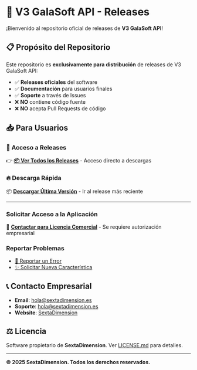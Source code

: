 # 🚀 V3 GalaSoft API - Releases

¡Bienvenido al repositorio oficial de releases de **V3 GalaSoft API**!

## 📋 **Propósito del Repositorio**

Este repositorio es **exclusivamente para distribución** de releases de V3 GalaSoft API:

- ✅ **Releases oficiales** del software
- ✅ **Documentación** para usuarios finales
- ✅ **Soporte** a través de Issues
- ❌ **NO** contiene código fuente
- ❌ **NO** acepta Pull Requests de código

## 📥 **Para Usuarios**

### 🚀 **Acceso a Releases**
👉 **[📦 Ver Todos los Releases](https://github.com/SextaSoft/ApiV3-releases/releases)** - Acceso directo a descargas

### 🔥 **Descarga Rápida**
📦 **[Descargar Última Versión](https://github.com/SextaSoft/ApiV3-releases/releases/latest)** - Ir al release más reciente

---

### Solicitar Acceso a la Aplicación
🔐 **[Contactar para Licencia Comercial](mailto:hola@sextadimension.es?subject=Solicitud%20de%20Acceso%20-%20V3%20GalaSoft%20API&body=Hola%20SextaDimension,%0A%0ASolicito%20acceso%20autorizado%20a%20V3%20GalaSoft%20API.%0A%0AInformación%20empresarial:%0AEmpresa:%20[Nombre%20de%20su%20empresa]%0ASector:%20[Sector%20de%20actividad]%0AContacto:%20[Su%20nombre%20y%20cargo]%0AEmail:%20[Email%20corporativo]%0ATeléfono:%20[Teléfono%20de%20contacto]%0A%0AUso%20previsto:%0A[Describa%20brevemente%20para%20qué%20necesita%20la%20aplicación]%0A%0APor%20favor,%20envíenme:%0A-%20Información%20de%20licenciamiento%0A-%20Precios%20y%20condiciones%0A-%20Proceso%20de%20activación%0A%0AGracias%20por%20su%20atención.%0A%0ASaludos)** - Se requiere autorización empresarial

<!-- DESCARGA PROTEGIDA - Solo para clientes autorizados
👉 **[📦 Descargar Última Versión](https://github.com/SextaSoft/ApiV3-releases/releases/latest/download/ApiV3.exe)**
-->

### Reportar Problemas
- [🐛 Reportar un Error](https://github.com/SextaSoft/ApiV3-releases/issues/new?template=bug_report.md)
- [✨ Solicitar Nueva Característica](https://github.com/SextaSoft/ApiV3-releases/issues/new?template=feature_request.md)

## 📞 **Contacto Empresarial**

- **Email**: [hola@sextadimension.es](mailto:hola@sextadimension.es?subject=Consulta%20-%20V3%20GalaSoft%20API&body=Hola%20SextaDimension,%0A%0ATengo%20una%20consulta%20sobre%20V3%20GalaSoft%20API.%0A%0A[Describa%20su%20consulta%20aquí]%0A%0AGracias)
- **Soporte**: [hola@sextadimension.es](mailto:hola@sextadimension.es?subject=Soporte%20Técnico%20-%20V3%20GalaSoft%20API&body=Hola%20equipo%20de%20soporte,%0A%0ANecesito%20ayuda%20técnica%20con%20V3%20GalaSoft%20API.%0A%0ADescripción%20del%20problema:%0A[Describa%20el%20problema%20aquí]%0A%0AInformación%20del%20sistema:%0AWindows:%20[Versión]%0AVersion%20de%20la%20app:%20[Si%20la%20conoce]%0A%0AGracias)
- **Website**: [SextaDimension](https://sextadimension.es/)

## ⚖️ **Licencia**

Software propietario de **SextaDimension**. Ver [LICENSE.md](./LICENSE.md) para detalles.

---

**© 2025 SextaDimension. Todos los derechos reservados.**
